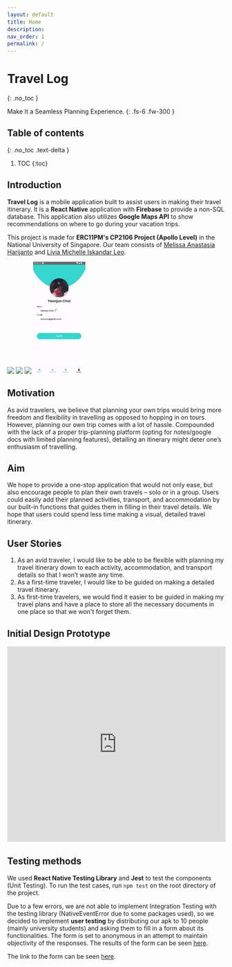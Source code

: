 ```yaml
---
layout: default
title: Home
description: 
nav_order: 1
permalink: /
---
```

# Travel Log
{: .no_toc }

Make It a Seamless Planning Experience.
{: .fs-6 .fw-300 }

## Table of contents
{: .no_toc .text-delta }

1. TOC
{:toc}

## Introduction

**Travel Log** is a mobile application built to assist users in making their travel itinerary. It is a **React Native** application with **Firebase** to provide a non-SQL database. This application also utilizes **Google Maps API** to show recommendations on where to go during your vacation trips.

This project is made for **ERC11PM's CP2106 Project (Apollo Level)** in the National University of Singapore. Our team consists of <a href="https://github.com/melissaharijanto">Melissa Anastasia Harijanto</a> and <a href="https://github.com/liviamil">Livia Michelle Iskandar Leo</a>. 

<img src="./gifs/HomeScreen.gif" width="24%">
<img src="./gifs/FeaturedScreen.gif" width="24%">
<img src="./gifs/MainItineraryScreen.gif" width="24%">
<img src="./gifs/ProfileScreen.gif" width="24%">

## Motivation
As avid travelers, we believe that planning your own trips would bring more freedom and flexibility in travelling as opposed to hopping in on tours. However, planning our own trip comes with a lot of hassle. Compounded with the lack of a proper trip-planning platform (opting for notes/google docs with limited planning features), detailing an itinerary might deter one’s enthusiasm of travelling.

## Aim
We hope to provide a one-stop application that would not only ease, but also encourage people to plan their own travels – solo or in a group. Users could easily add their planned activities, transport, and accommodation by our built-in functions that guides them in filling in their travel details. We hope that users could spend less time making a visual, detailed travel itinerary.

## User Stories
1. As an avid traveler, I would like to be able to be flexible with planning my travel itinerary down to each activity, accommodation, and transport details so that I won’t waste any time.
2. As a first-time traveler, I would like to be guided on making a detailed travel itinerary.
3. As first-time travelers, we would find it easier to be guided in making my travel plans and have a place to store all the necessary documents in one place so that we won't forget them.

## Initial Design Prototype
<iframe style="border: 1px solid rgba(0, 0, 0, 0.1);" width="100%" height="450" src="https://www.figma.com/embed?embed_host=share&url=https%3A%2F%2Fwww.figma.com%2Ffile%2FCKGloIToiN5VlPJoaYpxCx%2FTravel-Log---Clean%3Fnode-id%3D0%253A1" allowfullscreen></iframe>

## Testing methods
We used **React Native Testing Library** and **Jest** to test the components (Unit Testing). To run the test cases, run `npm test` on the root directory of the project.

Due to a few errors, we are not able to implement Integration Testing with the testing library (NativeEventError due to some packages used), so we decided to implement **user testing** by distributing our apk to 10 people (mainly university students) and asking them to fill in a form about its functionalities. The form is set to anonymous in an attempt to maintain objectivity of the responses. The results of the form can be seen <a href="https://docs.google.com/spreadsheets/d/1jWGdPQogBsgr9BT4jBwYNIArUPwaPlW-X3HUOd_Nt8I/edit?usp=sharing">here</a>.

The link to the form can be seen <a href="https://docs.google.com/forms/d/13HqR6ZaJr3cNKarSHqOrV8jqXvz_9OpZRbYv0hLqMGw/viewform?edit_requested=true">here</a>.
